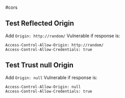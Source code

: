 #cors

## Test Reflected Origin
Add `Origin: http://random/`
Vulnerable if response is:
```
Access-Control-Allow-Origin: http://random/
Access-Control-Allow-Credentials: true
```

## Test Trust null Origin
Add `Origin: null`
Vulnerable if response is:
```
Access-Control-Allow-Origin: null
Access-Control-Allow-Credentials: true
```